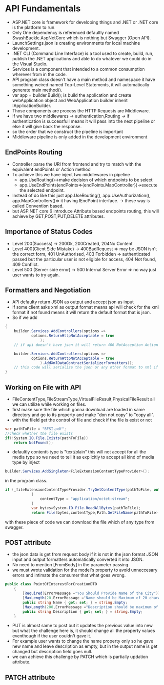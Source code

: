 # API Fundamentals
 * ASP.NET core is framework for developing things and .NET or .NET core is the platform to run.
 * Only One dependency is referenced defaultly named SwashBuckle.AspNetCore which is nothing but Swagger (Open API).
* LaunchSettings.json is creating environments for local machine development.
* .NET CLI (Command Line Interface) is a tool used to create, build, run, publish the .NET applications and able to do whatever we could do in the Visual Studio. 
* Services is a component that intended to a common consumption wherever from in the code.
* API program class doesn't have a main method and namespace it have something weired named Top-Level Statements, it will automatically generate main method().
* var app = builder.Build(); is build the application and create webApplication object and WebApplication builder inherit IApplicationBuilder.
* Those components are process the HTTP Requests are Middleware.
* If we have two middlewares -> authentication,Routing -> if authentication is successfull means it will pass into the next pipeline or else it will give back the response.
* so the order that we construct the pipeline is important
* Middleware pipeline is only added in the development environment
## EndPoints Routing
* Controller parse the URI from frontend and try to match with the equivalent endPoints or Action method
* To achieve this we have inject two middlewares in pipeline
    * app.UseRouting()->make decision of which endpoints to be select
    * app.UseEndPoints(endPoints=>{endPoints.MapController})->execute the selected endpoint.
* Instead of do like this just app.UseRouting(), app.UseAuthorization(), app.MapControllers()=> it having IEndPoint interface. -> these way is called Convention based.
* but ASP.NET core 6 introduce Attribute based endpoints routing, this will achieve by GET,POST,PUT,DELETE attributes.
## Importance of Status Codes
* Level 200(Success) -> 200Ok, 200Created, 204No Content 
* Level 400(Client Side Mistake) -> 400BadRequest => may be JSON isn't the correct form, 401 UnAuthorised, 403 Forbidden => authenticated passed but the particular user is not eligible for access, 404 Not found, 409 Conflict.
* Level 500 (Server side error) -> 500 Internal Server Error => no way just user wants to try again.
## Formatters and Negotiation
* API defaulty return JSON as output and accept json as input
* If some client asks xml as output format means api will check for the xml format if not found means it will return the default format that is json.
* So if we add 
```c#
{
    builder.Services.AddControllers(options =>
            options.ReturnHttpNotAcceptable = true
                );
    // if api doesn't have json it will return 406 NotAcception Action result

    builder.Services.AddControllers(options =>
            options.ReturnHttpNotAcceptable = true
                ).AddXmlDataContractSerializerFormatters();
    // this code will serialize the json or any other format to xml if the client asks xml as output format
}
```
## Working on File with API
* FileContentType,FileStreamType,VirtualFileResult,PhysicalFileResult all we can utilize while working on files.
* first make sure the file which gonna download are loaded in same directory and go to its property and make "don not copy" to "copy all".
* with the fileId get the control of file and check if the file is exist or not
```c#
var pathToFile = "BFSI.pdf";
//check whether the file exists
if(!System.IO.File.Exists(pathToFile))
    return NotFound();
```
* defaultly contentt-type is "text/plain" this will not accept for all the media type so we need to tell it as explicitly to accept all kind of media type by inject 
```c#
builder.Services.AddSingleton<FileExtensionContentTypeProvider>();
``` 
in the program class.

```c#
if (_fileExtensionContentTypeProvider.TryGetContentType(pathToFile, out var contentType))
            {
                contentType = "application/octet-stream";
            }
            var bytes=System.IO.File.ReadAllBytes(pathToFile);
            return File(bytes,contentType,Path.GetFileName(pathToFile));
```
with these piece of code we can download the file which of any type from swagger.
## POST attribute
* the json data is get from request body if it is not in the json format JSON input and output formatters automatically converted it into JSON.
* No need to mention [FromBody] in the parameter passing
* we must wrote validation for the model's property to avoid unneccesary errors and intimate the consumer that what goes wrong.
```C#
public class PointOfInterestForCreationDTO
    {
        [Required(ErrorMessage ="You Should Provide Name of the City")]
        [MaxLength(20,ErrorMessage ="Name should be Maximum of 20 characters")]
        public string Name { get; set; } = string.Empty;
        [MaxLength(200,ErrorMessage ="Description should be maximum of 200 Characters")]
        public string Description { get; set; } = string.Empty;
    }
```
* PUT is almost same to post but it updates the previous value into new but what the challenge here is, it should change all the property values eventhough if the user couldn't gave it.
* For example user wants to change the name property only so he gave new name and leave description as empty, but in the output name is get changed but description field goes null.
* we can achieve this challenge by PATCH which is partially updation attribute.

## PATCH attribute


